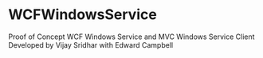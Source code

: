 # WCFWindowsService
Proof of Concept WCF Windows Service and MVC Windows Service Client
Developed by Vijay Sridhar with Edward Campbell
